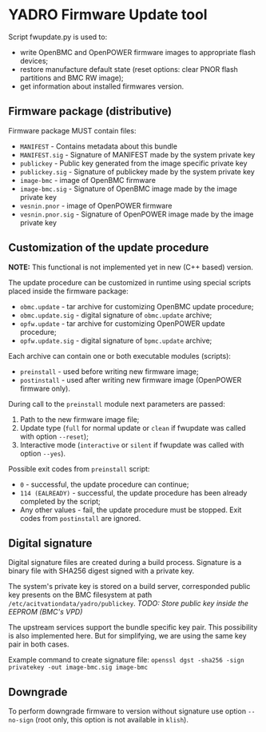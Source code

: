 # YADRO Firmware Update tool

Script fwupdate.py is used to:
* write OpenBMC and OpenPOWER firmware images to appropriate flash devices;
* restore manufacture default state (reset options: clear PNOR flash
  partitions and BMC RW image);
* get information about installed firmwares version.

## Firmware package (distributive)
Firmware package MUST contain files:
* `MANIFEST` - Contains metadata about this bundle
* `MANIFEST.sig` - Signature of MANIFEST made by the system private key
* `publickey` - Public key generated from the image specific private key
* `publickey.sig` - Signature of publickey made by the system private key
* `image-bmc` - image of OpenBMC firmware
* `image-bmc.sig` - Signature of OpenBMC image made by the image private key
* `vesnin.pnor` - image of OpenPOWER firmware
* `vesnin.pnor.sig` - Signature of OpenPOWER image made by the image private
  key

## Customization of the update procedure
**NOTE:** This functional is not implemented yet in new (C++ based) version.

The update procedure can be customized in runtime using special scripts
placed inside the firmware package:
* `obmc.update` - tar archive for customizing OpenBMC update procedure;
* `obmc.update.sig` - digital signature of `obmc.update` archive;
* `opfw.update` - tar archive for customizing OpenPOWER update procedure;
* `opfw.update.sig` - digital signature of `bpmc.update` archive;

Each archive can contain one or both executable modules (scripts):
* `preinstall` - used before writing new firmware image;
* `postinstall` - used after writing new firmware image (OpenPOWER firmware
  only).

During call to the `preinstall` module next parameters are passed:
1. Path to the new firmware image file;
2. Update type (`full` for normal update or `clean` if fwupdate was called
   with option `--reset`);
3. Interactive mode (`interactive` or `silent` if fwupdate was called with
   option `--yes`).

Possible exit codes from `preinstall` script:
* `0` - successful, the update procedure can continue;
* `114 (EALREADY)` - successful, the update procedure has been already
  completed by the script;
* Any other values - fail, the update procedure must be stopped.
Exit codes from `postinstall` are ignored.


## Digital signature
Digital signature files are created during a build process. Signature is a
binary file with SHA256 digest signed with a private key.

The system's private key is stored on a build server, corresponded public key
presents on the BMC filesystem at path `/etc/acitvationdata/yadro/publickey`.
_TODO: Store public key inside the EEPROM (BMC's VPD)_

The upstream services support the bundle specific key pair. This possibility
is also implemented here. But for simplifying, we are using the same key pair
in both cases.

Example command to create signature file:
`openssl dgst -sha256 -sign privatekey -out image-bmc.sig image-bmc`

## Downgrade
To perform downgrade firmware to version without signature use option
`--no-sign` (root only, this option is not available in `klish`).
